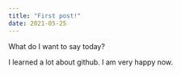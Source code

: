 ```yaml
---
title: "First post!"
date: 2021-05-25
---
```



What do I want to say today?

I learned a lot about github. I am very happy now.
